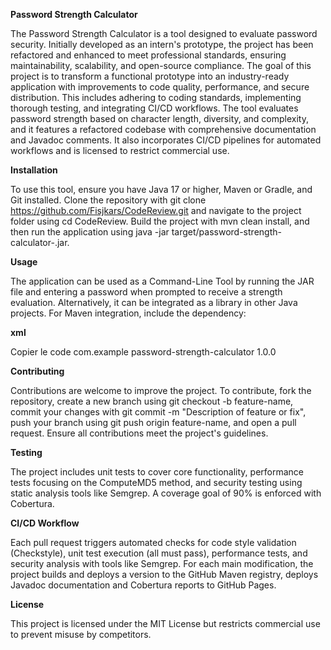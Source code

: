 **Password Strength Calculator**

The Password Strength Calculator is a tool designed to evaluate password security. Initially developed as an intern's prototype, the project has been refactored and enhanced to meet professional standards, ensuring maintainability, scalability, and open-source compliance. The goal of this project is to transform a functional prototype into an industry-ready application with improvements to code quality, performance, and secure distribution. This includes adhering to coding standards, implementing thorough testing, and integrating CI/CD workflows. The tool evaluates password strength based on character length, diversity, and complexity, and it features a refactored codebase with comprehensive documentation and Javadoc comments. It also incorporates CI/CD pipelines for automated workflows and is licensed to restrict commercial use.

**Installation**

To use this tool, ensure you have Java 17 or higher, Maven or Gradle, and Git installed. Clone the repository with git clone https://github.com/Fisjkars/CodeReview.git and navigate to the project folder using cd CodeReview. Build the project with mvn clean install, and then run the application using java -jar target/password-strength-calculator-<version>.jar.

**Usage**

The application can be used as a Command-Line Tool by running the JAR file and entering a password when prompted to receive a strength evaluation. Alternatively, it can be integrated as a library in other Java projects. For Maven integration, include the dependency:

**xml**

Copier le code
<dependency>
    <groupId>com.example</groupId>
    <artifactId>password-strength-calculator</artifactId>
    <version>1.0.0</version>
</dependency>

**Contributing**

Contributions are welcome to improve the project. To contribute, fork the repository, create a new branch using git checkout -b feature-name, commit your changes with git commit -m "Description of feature or fix", push your branch using git push origin feature-name, and open a pull request. Ensure all contributions meet the project's guidelines.

**Testing**

The project includes unit tests to cover core functionality, performance tests focusing on the ComputeMD5 method, and security testing using static analysis tools like Semgrep. A coverage goal of 90% is enforced with Cobertura.

**CI/CD Workflow**

Each pull request triggers automated checks for code style validation (Checkstyle), unit test execution (all must pass), performance tests, and security analysis with tools like Semgrep. For each main modification, the project builds and deploys a version to the GitHub Maven registry, deploys Javadoc documentation and Cobertura reports to GitHub Pages.

**License**

This project is licensed under the MIT License but restricts commercial use to prevent misuse by competitors.
